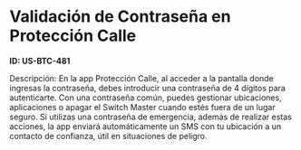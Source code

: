# Validación de Contraseña en Protección Calle

**ID: US-BTC-481**

Descripción: En la app Protección Calle, al acceder a la pantalla donde ingresas la contraseña, debes introducir una contraseña de 4 dígitos para autenticarte. Con una contraseña común, puedes gestionar ubicaciones, aplicaciones o apagar el Switch Master cuando estés fuera de un lugar seguro. Si utilizas una contraseña de emergencia, además de realizar estas acciones, la app enviará automáticamente un SMS con tu ubicación a un contacto de confianza, útil en situaciones de peligro.
